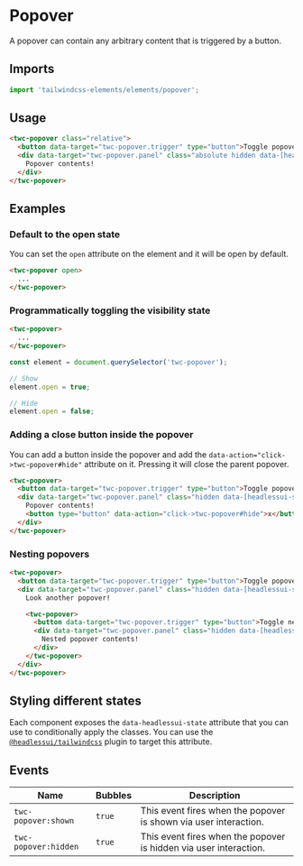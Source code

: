 # Popover

A popover can contain any arbitrary content that is triggered by a button.

## Imports

```js
import 'tailwindcss-elements/elements/popover';
```

## Usage

```html
<twc-popover class="relative">
  <button data-target="twc-popover.trigger" type="button">Toggle popover</button>
  <div data-target="twc-popover.panel" class="absolute hidden data-[headlessui-state='open']:block">
    Popover contents!
  </div>
</twc-popover>
```

## Examples

### Default to the open state

You can set the `open` attribute on the element and it will be open by default.

```html
<twc-popover open>
  ...
</twc-popover>
```

### Programmatically toggling the visibility state

```html
<twc-popover>
  ...
</twc-popover>
```

```js
const element = document.querySelector('twc-popover');

// Show
element.open = true;

// Hide
element.open = false;
```

### Adding a close button inside the popover

You can add a button inside the popover and add the `data-action="click->twc-popover#hide"` attribute on it. Pressing it
will close the parent popover.

```html
<twc-popover>
  <button data-target="twc-popover.trigger" type="button">Toggle popover</button>
  <div data-target="twc-popover.panel" class="hidden data-[headlessui-state='open']:block">
    Popover contents!
    <button type="button" data-action="click->twc-popover#hide">x</button>
  </div>
</twc-popover>
```

### Nesting popovers

```html
<twc-popover>
  <button data-target="twc-popover.trigger" type="button">Toggle popover</button>
  <div data-target="twc-popover.panel" class="hidden data-[headlessui-state='open']:block">
    Look another popover!

    <twc-popover>
      <button data-target="twc-popover.trigger" type="button">Toggle nested popover</button>
      <div data-target="twc-popover.panel" class="hidden data-[headlessui-state='open']:block">
        Nested popover contents!
      </div>
    </twc-popover>
  </div>
</twc-popover>
```

## Styling different states

Each component exposes the `data-headlessui-state` attribute that you can use to conditionally apply the classes. You
can use the [`@headlessui/tailwindcss`](https://github.com/tailwindlabs/headlessui/tree/main/packages/%40headlessui-tailwindcss)
plugin to target this attribute.

## Events

| Name                 | Bubbles   | Description                                                       |
| ------               | --------- | ------------                                                      |
| `twc-popover:shown`  | `true`    | This event fires when the popover is shown via user interaction.  |
| `twc-popover:hidden` | `true`    | This event fires when the popover is hidden via user interaction. |
